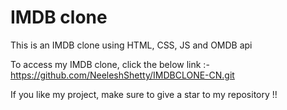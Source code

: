 # IMDB clone
 This is an IMDB clone using HTML, CSS, JS and OMDB api

To access my IMDB clone, click the below link :-
https://github.com/NeeleshShetty/IMDBCLONE-CN.git

If you like my project, make sure to give a star to my repository !!
